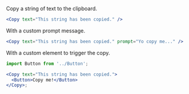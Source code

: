 Copy a string of text to the clipboard.

```jsx
<Copy text="This string has been copied." />
```

With a custom prompt message.

```jsx
<Copy text="This string has been copied." prompt="Yo copy me..." />
```

With a custom element to trigger the copy.

```jsx
import Button from '../Button';

<Copy text="This string has been copied.">
  <Button>Copy me!</Button>
</Copy>;
```
